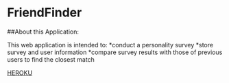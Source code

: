 # FriendFinder

##About this Application:

This web application is intended to:
*conduct a personality survey
*store survey and user information
*compare survey results with those of previous users to find the closest match

[HEROKU](https://glacial-brushlands-55377.herokuapp.com/)